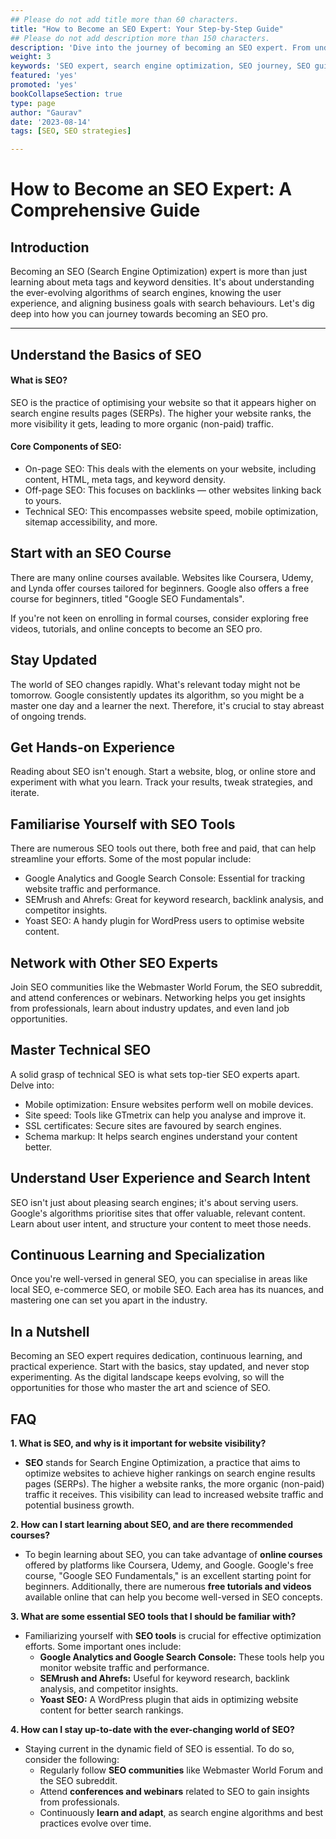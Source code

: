 ```yaml
---
## Please do not add title more than 60 characters.
title: "How to Become an SEO Expert: Your Step-by-Step Guide"
## Please do not add description more than 150 characters.
description: 'Dive into the journey of becoming an SEO expert. From understanding core components to mastering technical nuances, uncover the art and science of SEO optimization.'
weight: 3
keywords: 'SEO expert, search engine optimization, SEO journey, SEO guide, SEO skills, SEO techniques, on-page SEO, off-page SEO, technical SEO, keyword research, content optimization, link building, SEO tools, SEO best practices'
featured: 'yes'
promoted: 'yes'
bookCollapseSection: true
type: page
author: "Gaurav"
date: '2023-08-14'
tags: [SEO, SEO strategies]

---
```



# How to Become an SEO Expert: A Comprehensive Guide

## Introduction

Becoming an SEO (Search Engine Optimization) expert is more than just learning about meta tags and keyword densities. It's about understanding the ever-evolving algorithms of search engines, knowing the user experience, and aligning business goals with search behaviours. Let's dig deep into how you can journey towards becoming an SEO pro.

---

## Understand the Basics of SEO
#### What is SEO? 
SEO is the practice of optimising your website so that it appears higher on search engine results pages (SERPs). The higher your website ranks, the more visibility it gets, leading to more organic (non-paid) traffic.


#### Core Components of SEO:
* On-page SEO: This deals with the elements on your website, including content, HTML, meta tags, and keyword density.
* Off-page SEO: This focuses on backlinks — other websites linking back to yours.
* Technical SEO: This encompasses website speed, mobile optimization, sitemap accessibility, and more.


## Start with an SEO Course
There are many online courses available. Websites like Coursera, Udemy, and Lynda offer courses tailored for beginners. Google also offers a free course for beginners, titled "Google SEO Fundamentals". 

If you're not keen on enrolling in formal courses, consider exploring free videos, tutorials, and online concepts to become an SEO pro.

## Stay Updated
The world of SEO changes rapidly. What's relevant today might not be tomorrow. Google consistently updates its algorithm, so you might be a master one day and a learner the next. Therefore, it's crucial to stay abreast of ongoing trends.


## Get Hands-on Experience
Reading about SEO isn't enough. Start a website, blog, or online store and experiment with what you learn. Track your results, tweak strategies, and iterate.


## Familiarise Yourself with SEO Tools
There are numerous SEO tools out there, both free and paid, that can help streamline your efforts. Some of the most popular include:
* Google Analytics and Google Search Console: Essential for tracking website traffic and performance.
* SEMrush and Ahrefs: Great for keyword research, backlink analysis, and competitor insights.
* Yoast SEO: A handy plugin for WordPress users to optimise website content.


## Network with Other SEO Experts
Join SEO communities like the Webmaster World Forum, the SEO subreddit, and attend conferences or webinars. Networking helps you get insights from professionals, learn about industry updates, and even land job opportunities.


## Master Technical SEO
A solid grasp of technical SEO is what sets top-tier SEO experts apart. Delve into:
* Mobile optimization: Ensure websites perform well on mobile devices.
* Site speed: Tools like GTmetrix can help you analyse and improve it.
* SSL certificates: Secure sites are favoured by search engines.
* Schema markup: It helps search engines understand your content better.


## Understand User Experience and Search Intent
SEO isn't just about pleasing search engines; it's about serving users. Google's algorithms prioritise sites that offer valuable, relevant content. Learn about user intent, and structure your content to meet those needs.


## Continuous Learning and Specialization
Once you're well-versed in general SEO, you can specialise in areas like local SEO, e-commerce SEO, or mobile SEO. Each area has its nuances, and mastering one can set you apart in the industry.

## In a Nutshell
Becoming an SEO expert requires dedication, continuous learning, and practical experience. Start with the basics, stay updated, and never stop experimenting. As the digital landscape keeps evolving, so will the opportunities for those who master the art and science of SEO.


## FAQ

**1. What is SEO, and why is it important for website visibility?**
   - **SEO** stands for Search Engine Optimization, a practice that aims to optimize websites to achieve higher rankings on search engine results pages (SERPs). The higher a website ranks, the more organic (non-paid) traffic it receives. This visibility can lead to increased website traffic and potential business growth.

**2. How can I start learning about SEO, and are there recommended courses?**
   - To begin learning about SEO, you can take advantage of **online courses** offered by platforms like Coursera, Udemy, and Google. Google's free course, "Google SEO Fundamentals," is an excellent starting point for beginners. Additionally, there are numerous **free tutorials and videos** available online that can help you become well-versed in SEO concepts.

**3. What are some essential SEO tools that I should be familiar with?**
   - Familiarizing yourself with **SEO tools** is crucial for effective optimization efforts. Some important ones include:
     - **Google Analytics and Google Search Console:** These tools help you monitor website traffic and performance.
     - **SEMrush and Ahrefs:** Useful for keyword research, backlink analysis, and competitor insights.
     - **Yoast SEO:** A WordPress plugin that aids in optimizing website content for better search rankings.

**4. How can I stay up-to-date with the ever-changing world of SEO?**
   - Staying current in the dynamic field of SEO is essential. To do so, consider the following:
     - Regularly follow **SEO communities** like Webmaster World Forum and the SEO subreddit.
     - Attend **conferences and webinars** related to SEO to gain insights from professionals.
     - Continuously **learn and adapt**, as search engine algorithms and best practices evolve over time.